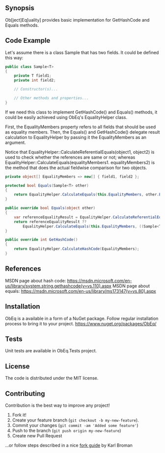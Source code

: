 ﻿## Synopsis

Ob[ject]Eq[uality] provides basic implementation for GetHashCode and Equals methods.

## Code Example

Let's assume there is a class Sample<T> that has two fields.
It could be defined this way:

```cs
public class Sample<T>
{
    private T field1;
    private int field2;

    // Constructor(s)...

	// Other methods and properties...
}
```

If we need this class to implement GetHashCode() and Equals() methods, it could be easily achieved using ObEq's EqualityHelper class.

First, the EqualityMembers property refers to all fields that should be used as equality members.
Then, the Equals() and GetHashCode() delegate result calculation to EqualityHelper by passing it the EqualityMembers as an argument.

Notice that EqualityHelper::CalculateReferentialEquals(object1, object2) is used to check whether the references are same or not;
whereas EqualityHelper::CalculateEquals(equalityMembers1. equalityMembers2) is the method that does the actual fieldwise comparison for two objects.

```cs
private object[] EqualityMembers => new[] { field1, field2 };

protected bool Equals(Sample<T> other)
{
	return EqualityHelper.CalculateEquals(this.EqualityMembers, other.EqualityMembers);
}

public override bool Equals(object other)
{
	var referenceEqualityResult = EqualityHelper.CalculateReferentialEquals(this, other);
	return referenceEqualityResult ??
		EqualityHelper.CalculateEquals(this.EqualityMembers, ((Sample<T1>)other).EqualityMembers);
}

public override int GetHashCode()
{
	return EqualityHelper.CalculateHashCode(EqualityMembers);
}
```

## References

MSDN page about hash code: https://msdn.microsoft.com/en-us/library/system.string.gethashcode(v=vs.110).aspx
MSDN page about equals: https://msdn.microsoft.com/en-us/library/ms173147(v=vs.80).aspx

## Installation

ObEq is a available in a form of a NuGet package.
Follow regular installation process to bring it to your project.
https://www.nuget.org/packages/ObEq/

## Tests

Unit tests are available in ObEq.Tests project.

## License

The code is distributed under the MIT license.

## Contributing

Contribution is the best way to improve any project!

1. Fork it!
2. Create your feature branch (```git checkout -b my-new-feature```).
3. Commit your changes (```git commit -am 'Added some feature'```)
4. Push to the branch (```git push origin my-new-feature```)
5. Create new Pull Request

...or follow steps described in a nice [fork guide](http://kbroman.org/github_tutorial/pages/fork.html) by Karl Broman
